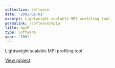 ```yaml
---
collection: software
date: '2001-01-01'
excerpt: Lightweight scalable MPI profiling tool
permalink: /software/mpip
title: mpiP
type: Software
year: '2001'
---
```


Lightweight scalable MPI profiling tool

[View project](https://github.com/LLNL/mpiP)
